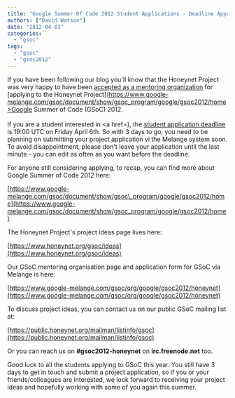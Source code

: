 ```yaml
---
title: "Google Summer Of Code 2012 Student Applications - Deadline Approaching"
authors: ["David Watson"]
date: "2012-04-03"
categories: 
  - "gsoc"
tags: 
  - "gsoc"
  - "gsoc2012"
---
```


If you have been following our blog you'll know that the Honeynet Project was very happy to have been [accepted as a mentoring organization](/node/826) for [applying to the Honeynet Project](https://www.google-melange.com/gsoc/document/show/gsoc_program/google/gsoc2012/home>Google Summer of Code (GSoC) 2012</a>.<br><br>If you are a student interested in <a href=), the [student application deadline](https://www.google-melange.com/gsoc/events/google/gsoc2012) is 19:00 UTC on Friday April 6th. So with 3 days to go, you need to be planning on submitting your project application vi the Melange system soon. To avoid disappointment, please don't leave your application until the last minute - you can edit as often as you want before the deadline.  
  
For anyone still considering applying, to recap, you can find more about Google Summer of Code 2012 here:  
  
[https://www.google-melange.com/gsoc/document/show/gsoc\_program/google/gsoc2012/home](https://www.google-melange.com/gsoc/document/show/gsoc_program/google/gsoc2012/home)  
  
The Honeynet Project's project ideas page lives here:  
  
[https://www.honeynet.org/gsoc/ideas](https://www.honeynet.org/gsoc/ideas)  
  
Our GSoC mentoring organisation page and application form for GSoC via Melange is here:  
  
[https://www.google-melange.com/gsoc/org/google/gsoc2012/honeynet](https://www.google-melange.com/gsoc/org/google/gsoc2012/honeynet)  
  
To discuss project ideas, you can contact us on our public GSoC mailing list at:  
  
[https://public.honeynet.org/mailman/listinfo/gsoc](https://public.honeynet.org/mailman/listinfo/gsoc)  
  
Or you can reach us on **#gsoc2012-honeynet** on **irc.freenode.net** too.  
  
Good luck to all the students applying to GSoC this year. You still have 3 days to get in touch and submit a project application, so if you or your friends/colleagues are interested, we look forward to receiving your project ideas and hopefully working with some of you again this summer.
